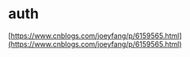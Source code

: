 # auth

[https://www.cnblogs.com/joeyfang/p/6159565.html](https://www.cnblogs.com/joeyfang/p/6159565.html)

